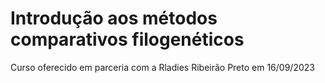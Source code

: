 # Introdução aos métodos comparativos filogenéticos #

Curso oferecido em parceria com a Rladies Ribeirão Preto em 16/09/2023
